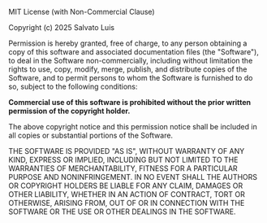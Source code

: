 MIT License (with Non-Commercial Clause)

Copyright (c) 2025 Salvato Luis

Permission is hereby granted, free of charge, to any person obtaining a copy
of this software and associated documentation files (the "Software"), to deal
in the Software non-commercially, including without limitation the rights
to use, copy, modify, merge, publish, and distribute copies of the Software,
and to permit persons to whom the Software is furnished to do so, subject to
the following conditions:

**Commercial use of this software is prohibited without the prior written permission
of the copyright holder.**

The above copyright notice and this permission notice shall be included in all
copies or substantial portions of the Software.

THE SOFTWARE IS PROVIDED "AS IS", WITHOUT WARRANTY OF ANY KIND, EXPRESS OR
IMPLIED, INCLUDING BUT NOT LIMITED TO THE WARRANTIES OF MERCHANTABILITY,
FITNESS FOR A PARTICULAR PURPOSE AND NONINFRINGEMENT. IN NO EVENT SHALL THE
AUTHORS OR COPYRIGHT HOLDERS BE LIABLE FOR ANY CLAIM, DAMAGES OR OTHER
LIABILITY, WHETHER IN AN ACTION OF CONTRACT, TORT OR OTHERWISE, ARISING FROM,
OUT OF OR IN CONNECTION WITH THE SOFTWARE OR THE USE OR OTHER DEALINGS IN THE
SOFTWARE.

